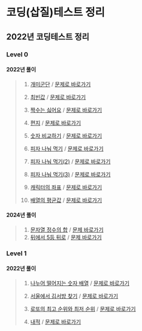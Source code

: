 # 코딩(삽질)테스트 정리

## 2022년 코딩테스트 정리

### Level 0

#### 2022년 풀이

> 1.  [개미군단](./Level_00/221023_개미군단.html)
>     / [문제로 바로가기](https://school.programmers.co.kr/learn/courses/30/lessons/120837)
>
> 2.  [최빈값](./Level_00/231023_최빈값_구하기.html)
>     / [문제로 바로가기](https://school.programmers.co.kr/learn/courses/30/lessons/120812)
>
> 3.  [짝수는 싫어요](./Level_00/221023_짝수는_싫어요.html)
>     / [문제로 바로가기](https://school.programmers.co.kr/learn/courses/30/lessons/120813)
>
> 4.  [편지](./Level_00/221023_편지.html)
>     / [문제로 바로가기](https://school.programmers.co.kr/learn/courses/30/lessons/120898)
>
> 5.  [숫자 비교하기](./Level_00/231023_숫자_비교하기.html)
>     / [문제로 바로가기](https://school.programmers.co.kr/learn/courses/30/lessons/120807)
>
> 6.  [피자 나눠 먹기](./Level_00/221023_피자_나눠_먹기.html)
>     / [문제로 바로가기](https://school.programmers.co.kr/learn/courses/30/lessons/120814)
>
> 7.  [피자 나눠 먹기(2)](<./Level_00/221023_피자_나눠_먹기(2).html>)
>     / [문제로 바로가기](https://school.programmers.co.kr/learn/courses/30/lessons/120815)
>
> 8.  [피자 나눠 먹기(3)](<./Level_00/221023_피자_나눠_먹기(3).html>)
>     / [문제로 바로가기](https://school.programmers.co.kr/learn/courses/30/lessons/120816)
>
> 9.  [캐릭터의 좌표](./Level_00/221024_캐릭터의_좌표.html)
>     / [문제로 바로가기](https://school.programmers.co.kr/learn/courses/30/lessons/120861)
>
> 10. [배열의 평균값](./Level_00/221024_캐릭터의_좌표.html)
>     / [문제로 바로가기](https://school.programmers.co.kr/learn/courses/30/lessons/120817)

#### 2024년 풀이

> 1. [문자열 정수의 합](./Level_00/240724_문자열_정수의_합.html)
>    / [문제 바로가기](https://school.programmers.co.kr/learn/courses/30/lessons/181849)
> 2. [뒤에서 5등 뒤로](./Level_00/240724_뒤에서_5등_뒤로.html)
>    / [문제 바로가기](https://school.programmers.co.kr/learn/courses/30/lessons/181852)

### Level 1

#### 2022년 풀이

> 1.  [나누어 떨어지는 숫자 배열](./Level_01/221023_나누어_떨어지는_숫자_배열.html)
>     / [문제로 바로가기](https://school.programmers.co.kr/learn/courses/30/lessons/12910)
>
> 2.  [서울에서 김서방 찾기](./Level_01/221023_서울에서_김서방_찾기.html)
>     / [문제로 바로가기](https://school.programmers.co.kr/learn/courses/30/lessons/12919)
>
> 3.  [로또의 최고 순위와 최저 순위](./Level_01/221023_로또의_최고_순위와_최저순위.html)
>     / [문제로 바로가기](https://school.programmers.co.kr/learn/courses/30/lessons/77484)
>
> 4.  [내적](./Level_01/221024_내적.html)
>     / [문제로 바로가기](https://school.programmers.co.kr/learn/courses/30/lessons/70128)
